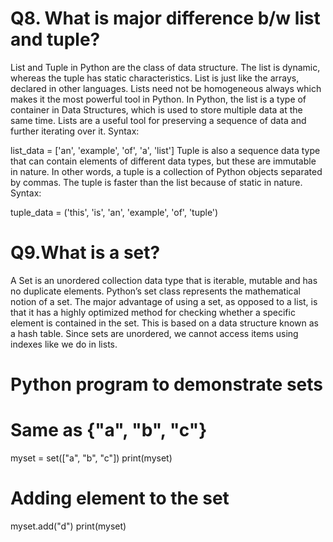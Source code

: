 # Q8. What is major difference b/w list and tuple?

List and Tuple in Python are the class of data structure. The list is dynamic, whereas the tuple has static characteristics. 
List is just like the arrays, declared in other languages. Lists need not be homogeneous always which makes it the most powerful tool in Python. In Python, the list is a type of container in Data Structures, which is used to store multiple data at the same time. Lists are a useful tool for preserving a sequence of data and further iterating over it. 
Syntax: 

list_data = ['an', 'example', 'of', 'a', 'list']
Tuple is also a sequence data type that can contain elements of different data types, but these are immutable in nature. In other words, a tuple is a collection of Python objects separated by commas. The tuple is faster than the list because of static in nature. 
Syntax:  

tuple_data = ('this', 'is', 'an', 'example', 'of', 'tuple')


# Q9.What is a set?

A Set is an unordered collection data type that is iterable, mutable and has no duplicate elements. Python’s set class represents the mathematical notion of a set. The major advantage of using a set, as opposed to a list, is that it has a highly optimized method for checking whether a specific element is contained in the set. This is based on a data structure known as a hash table. Since sets are unordered, we cannot access items using indexes like we do in lists.

# Python program to demonstrate sets

# Same as {"a", "b", "c"}
myset = set(["a", "b", "c"])
print(myset)

# Adding element to the set
myset.add("d")
print(myset)
